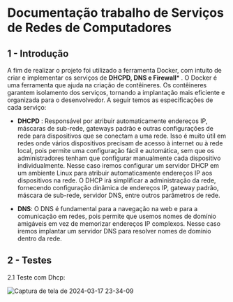 # Documentação trabalho de Serviços de Redes de Computadores

## 1 - Introdução

A fim de realizar o projeto foi utilizado a ferramenta Docker, com intuito de criar e implementar os serviços de **DHCPD, DNS e Firewall*** . O Docker é uma ferramenta que ajuda na criação de contêineres. Os contêineres garantem isolamento dos serviços, tornando a implantação mais eficiente e organizada para o desenvolvedor. A seguir temos as especificações de cada serviço:

- **DHCPD** :
  Responsável por atribuir automaticamente endereços IP, máscaras de sub-rede, gateways padrão e outras configurações de rede para dispositivos que se conectam a uma rede. Isso é muito útil em redes onde vários dispositivos precisam de acesso à internet ou à rede local, pois permite uma configuração fácil e automática, sem que os administradores tenham que configurar manualmente cada dispositivo individualmente.
  Nesse caso iremos configurar um servidor DHCP em um ambiente Linux para atribuir automaticamente endereços IP aos dispositivos na rede. O DHCP irá simplificar a administração da rede, fornecendo configuração dinâmica de endereços IP, gateway padrão, máscara de sub-rede, servidor DNS, entre outros parâmetros de rede.

- **DNS**:
  O DNS é fundamental para a navegação na web e para a comunicação em redes, pois permite que usemos nomes de domínio amigáveis em vez de memorizar endereços IP complexos.
  Nesse caso iremos implantar um servidor DNS para resolver nomes de domínio dentro da rede.

## 2 - Testes

2.1 Teste com Dhcp:

![Captura de tela de 2024-03-17 23-34-09](https://github.com/MariaDev01/redes5p2/assets/116850515/c373db7c-661c-4ce9-a5d0-199280ffa976)





  
